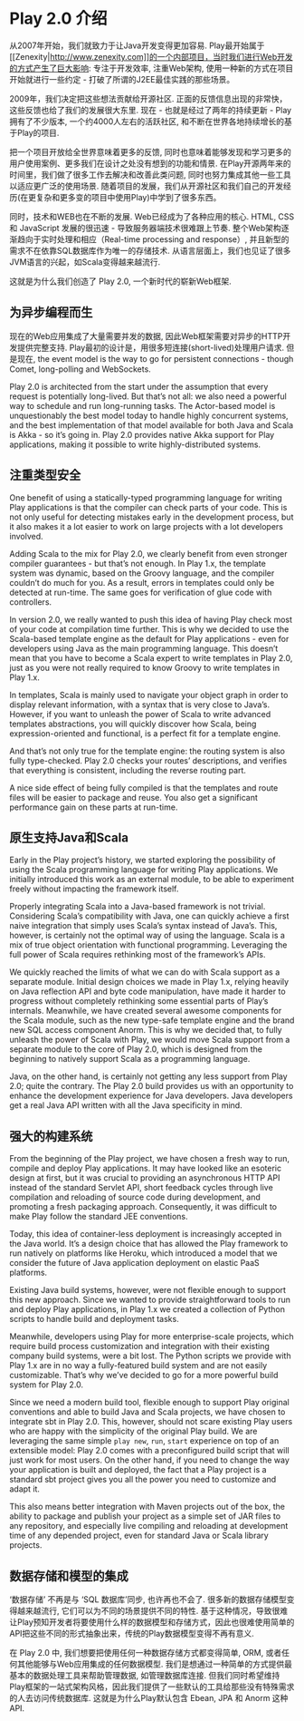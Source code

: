 # Play 2.0 介绍

从2007年开始，我们就致力于让Java开发变得更加容易. Play最开始属于[[Zenexity|http://www.zenexity.com]]的一个内部项目，当时我们进行Web开发的方式产生了巨大影响: 专注于开发效率, 注重Web架构, 使用一种新的方式在项目开始就进行一些约定 - 打破了所谓的J2EE最佳实践的那些场景。

2009年，我们决定把这些想法贡献给开源社区. 正面的反馈信息出现的非常快，这些反馈也给了我们的发展很大东里. 现在 - 也就是经过了两年的持续更新 - Play拥有了不少版本, 一个约4000人左右的活跃社区, 和不断在世界各地持续增长的基于Play的项目.

把一个项目开放给全世界意味着更多的反馈, 同时也意味着能够发现和学习更多的用户使用案例、更多我们在设计之处没有想到的功能和情景. 在Play开源两年来的时间里，我们做了很多工作去解决和改善此类问题, 同时也努力集成其他一些工具以适应更广泛的使用场景. 随着项目的发展，我们从开源社区和我们自己的开发经历(在更复杂和更多变的项目中使用Play)中学到了很多东西。

同时，技术和WEB也在不断的发展. Web已经成为了各种应用的核心. HTML, CSS 和 JavaScript 发展的很迅速 - 导致服务器端技术很难跟上节奏. 整个Web架构逐渐趋向于实时处理和相应（Real-time processing and response）, 并且新型的需求不在依靠SQL数据库作为唯一的存储技术. 从语言层面上，我们也见证了很多JVM语言的兴起，如Scala变得越来越流行.

这就是为什么我们创造了 Play 2.0, 一个新时代的崭新Web框架.

## 为异步编程而生

现在的Web应用集成了大量需要并发的数据, 因此Web框架需要对异步的HTTP开发提供完整支持. Play最初的设计是，用很多短连接(short-lived)处理用户请求. 但是现在, the event model is the way to go for persistent connections - though Comet, long-polling and WebSockets.

Play 2.0 is architected from the start under the assumption that every request is potentially long-lived. But that’s not all: we also need a powerful way to schedule and run long-running tasks. The Actor-based model is unquestionably the best model today to handle highly concurrent systems, and the best implementation of that model available for both Java and Scala is Akka - so it’s going in. Play 2.0 provides native Akka support for Play applications, making it possible to write highly-distributed systems.

## 注重类型安全

One benefit of using a statically-typed programming language for writing Play applications is that the compiler can check parts of your code. This is not only useful for detecting mistakes early in the development process, but it also makes it a lot easier to work on large projects with a lot developers involved.

Adding Scala to the mix for Play 2.0, we clearly benefit from even stronger compiler guarantees - but that’s not enough. In Play 1.x, the template system was dynamic, based on the Groovy language, and the compiler couldn’t do much for you. As a result, errors in templates could only be detected at run-time. The same goes for verification of glue code with controllers.

In version 2.0, we really wanted to push this idea of having Play check most of your code at compilation time further. This is why we decided to use the Scala-based template engine as the default for Play applications - even for developers using Java as the main programming language. This doesn’t mean that you have to become a Scala expert to write templates in Play 2.0, just as you were not really required to know Groovy to write templates in Play 1.x.

In templates, Scala is mainly used to navigate your object graph in order to display relevant information, with a syntax that is very close to Java’s. However, if you want to unleash the power of Scala to write advanced templates abstractions, you will quickly discover how Scala, being expression-oriented and functional, is a perfect fit for a template engine.

And that’s not only true for the template engine: the routing system is also fully type-checked. Play 2.0 checks your routes’ descriptions, and verifies that everything is consistent, including the reverse routing part.

A nice side effect of being fully compiled is that the templates and route files will be easier to package and reuse. You also get a significant performance gain on these parts at run-time.

## 原生支持Java和Scala

Early in the Play project’s history, we started exploring the possibility of using the Scala programming language for writing Play applications. We initially introduced this work as an external module, to be able to experiment freely without impacting the framework itself.

Properly integrating Scala into a Java-based framework is not trivial. Considering Scala’s compatibility with Java, one can quickly achieve a first naive integration that simply uses Scala’s syntax instead of Java’s. This, however, is certainly not the optimal way of using the language. Scala is a mix of true object orientation with functional programming. Leveraging the full power of Scala requires rethinking most of the framework’s APIs.

We quickly reached the limits of what we can do with Scala support as a separate module. Initial design choices we made in Play 1.x, relying heavily on Java reflection API and byte code manipulation, have made it harder to progress without completely rethinking some essential parts of Play’s internals. Meanwhile, we have created several awesome components for the Scala module, such as the new type-safe template engine and the brand new SQL access component Anorm. This is why we decided that, to fully unleash the power of Scala with Play, we would move Scala support from a separate module to the core of Play 2.0, which is designed from the beginning to natively support Scala as a programming language.

Java, on the other hand, is certainly not getting any less support from Play 2.0; quite the contrary. The Play 2.0 build provides us with an opportunity to enhance the development experience for Java developers. Java developers get a real Java API written with all the Java specificity in mind.

## 强大的构建系统

From the beginning of the Play project, we have chosen a fresh way to run, compile and deploy Play applications. It may have looked like an esoteric design at first, but it was crucial to providing an asynchronous HTTP API instead of the standard Servlet API, short feedback cycles through live compilation and reloading of source code during development, and promoting a fresh packaging approach. Consequently, it was difficult to make Play follow the standard JEE conventions.

Today, this idea of container-less deployment is increasingly accepted in the Java world. It’s a design choice that has allowed the Play framework to run natively on platforms like Heroku, which introduced a model that we consider the future of Java application deployment on elastic PaaS platforms.

Existing Java build systems, however, were not flexible enough to support this new approach. Since we wanted to provide straightforward tools to run and deploy Play applications, in Play 1.x we created a collection of Python scripts to handle build and deployment tasks.

Meanwhile, developers using Play for more enterprise-scale projects, which require build process customization and integration with their existing company build systems, were a bit lost. The Python scripts we provide with Play 1.x are in no way a fully-featured build system and are not easily customizable. That’s why we’ve decided to go for a more powerful build system for Play 2.0.

Since we need a modern build tool, flexible enough to support Play original conventions and able to build Java and Scala projects, we have chosen to integrate sbt in Play 2.0. This, however, should not scare existing Play users who are happy with the simplicity of the original Play build. We are leveraging the same simple `play new`, `run`, `start` experience on top of an extensible model: Play 2.0 comes with a preconfigured build script that will just work for most users. On the other hand, if you need to change the way your application is built and deployed, the fact that a Play project is a standard sbt project gives you all the power you need to customize and adapt it.

This also means better integration with Maven projects out of the box, the ability to package and publish your project as a simple set of JAR files to any repository, and especially live compiling and reloading at development time of any depended project, even for standard Java or Scala library projects.

## 数据存储和模型的集成

‘数据存储’ 不再是与 ‘SQL 数据库’同步, 也许再也不会了. 很多新的数据存储模型变得越来越流行, 它们可以为不同的场景提供不同的特性. 基于这种情况，导致很难让Play预知开发者将要使用什么样的数据模型和存储方式，因此也很难使用简单的API把这些不同的形式抽象出来，传统的Play数据模型变得不再有意义.

在 Play 2.0 中, 我们想要把使用任何一种数据存储方式都变得简单, ORM, 或者任何其他能够与Web应用集成的任何数据模型. 我们是想通过一种简单的方式提供最基本的数据处理工具来帮助管理数据, 如管理数据库连接. 但我们同时希望维持Play框架的一站式架构风格，因此我们提供了一些默认的工具给那些没有特殊需求的人去访问传统数据库. 这就是为什么Play默认包含 Ebean, JPA 和 Anorm 这种API.